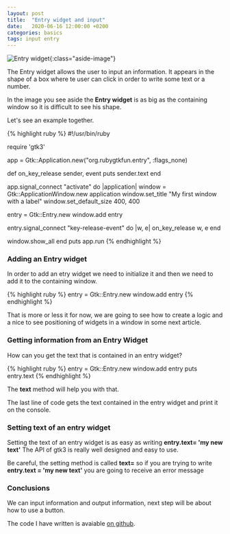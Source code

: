 ```yaml
---
layout: post
title:  "Entry widget and input"
date:   2020-06-16 12:00:00 +0200
categories: basics
tags: input entry
---
```


![Entry widget](/rubygtkfun/images/posts/entry.png){:class="aside-image"}

The Entry widget allows the user to input an information. It appears in the shape of a box where te user can click in order to write some text or a number.

In the image you see aside the **Entry widget** is as big as the containing window so it is difficult to see his shape.

Let's see an example together.

{% highlight ruby %}
#!/usr/bin/ruby

require 'gtk3'

app = Gtk::Application.new("org.rubygtkfun.entry", :flags_none)

def on_key_release sender, event
  puts sender.text
end

app.signal_connect "activate" do |application|
  window = Gtk::ApplicationWindow.new application
  window.set_title "My first window with a label"
  window.set_default_size 400, 400

  entry = Gtk::Entry.new
  window.add entry

  entry.signal_connect "key-release-event" do |w, e|
    on_key_release w, e
  end

  window.show_all
end
puts app.run
{% endhighlight %}

### Adding an Entry widget

In order to add an etry widget we need to initialize it and then we need to add it to the containing window. 

{% highlight ruby %}
entry = Gtk::Entry.new
window.add entry
{% endhighlight %}

That is more or less it for now, we are going to see how to create a logic and a nice to see positioning of widgets in a window in some next article.

### Getting information from an Entry Widget

How can you get the text that is contained in an entry widget?

{% highlight ruby %}
entry = Gtk::Entry.new
window.add entry
puts entry.text
{% endhighlight %}

The **text** method will help you with that.

The last line of code gets the text contained in the entry widget and print it on the console.

### Setting text of an entry widget

Setting the text of an entry widget is as easy as writing **entry.text= 'my new text'**
The API of gtk3 is really well designed and easy to use.

Be careful, the setting method is called **text=** so if you are trying to write **entry.text = 'my new text'** you are going to receive an error message

### Conclusions

We can input information and output information, next step will be about how to use a button.

The code I have written is avaiable [on github](https://github.com/fabiomattei/rubygtkfun-code).

